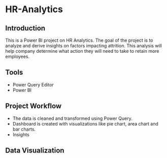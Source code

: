 # HR-Analytics

## Introduction

This is a Power BI project on HR Analytics. The goal of the project is to analyze and derive insights on factors impacting attrition. This analysis will help company determine what action they will need to take to retain more employees.

## Tools

* Power Query Editor
* Power BI

## Project Workflow

* The data is cleaned and transformed using Power Query. 
* Dashboard is created with visualizations like pie chart, area chart and bar charts.
* Insights

## Data Visualization


